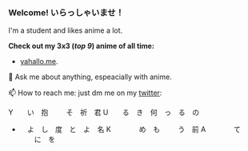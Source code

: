 ### Welcome! いらっしゃいませ！

I'm a student and likes anime a lot.

**Check out my 3x3 (_top 9_) anime of all time:**  

- [yahallo.me](https://www.yahallo.me). 

💬 Ask me about anything, espeacially with anime.

📫 How to reach me: just dm me on my [twitter](https://twitter.com/yahalloe): 

Y　　い　抱　 　 そ　祈　君
U　　る　き　何　っ　る　の
-  　よ　し　度　と　よ　名
K　　　　め　も 　　 う　前
A　　　　て      　　に　を
